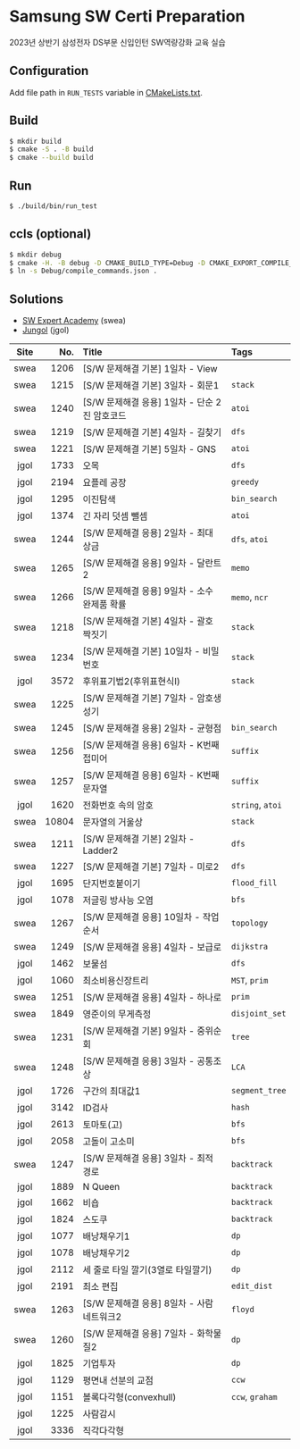# Samsung SW Certi Preparation

2023년 상반기 삼성전자 DS부문 신입인턴 SW역량강화 교육 실습

## Configuration

Add file path in `RUN_TESTS` variable in [CMakeLists.txt](./test/CMakeLists.txt).

## Build

```sh
$ mkdir build
$ cmake -S . -B build
$ cmake --build build
```

## Run

```sh
$ ./build/bin/run_test
```

## ccls (optional)

```sh
$ mkdir debug
$ cmake -H. -B debug -D CMAKE_BUILD_TYPE=Debug -D CMAKE_EXPORT_COMPILE_COMMANDS=YES
$ ln -s Debug/compile_commands.json .
```

## Solutions

* [SW Expert Academy](https://swexpertacademy.com/main/main.do) (swea)
* [Jungol](http://www.jungol.co.kr) (jgol)

| Site | No.   | Title | Tags |
|:----:| -----:|:----- |:-----|
| swea | 1206  | [S/W 문제해결 기본] 1일차 - View |  |
| swea | 1215  | [S/W 문제해결 기본] 3일차 - 회문1 | `stack` |
| swea | 1240  | [S/W 문제해결 응용] 1일차 - 단순 2진 암호코드 | `atoi` |
| swea | 1219  | [S/W 문제해결 기본] 4일차 - 길찾기 | `dfs` |
| swea | 1221  | [S/W 문제해결 기본] 5일차 - GNS | `atoi` |
| jgol | 1733  | 오목 | `dfs` |
| jgol | 2194  | 요플레 공장 | `greedy` |
| jgol | 1295  | 이진탐색 | `bin_search` |
| jgol | 1374  | 긴 자리 덧셈 뺄셈 | `atoi` |
| swea | 1244  | [S/W 문제해결 응용] 2일차 - 최대 상금 | `dfs`, `atoi` |
| swea | 1265  | [S/W 문제해결 응용] 9일차 - 달란트2 | `memo` |
| swea | 1266  | [S/W 문제해결 응용] 9일차 - 소수 완제품 확률 | `memo`, `ncr` |
| swea | 1218  | [S/W 문제해결 기본] 4일차 - 괄호 짝짓기 | `stack` |
| swea | 1234  | [S/W 문제해결 기본] 10일차 - 비밀번호 | `stack` |
| jgol | 3572  | 후위표기법2(후위표현식I) | `stack` |
| swea | 1225  | [S/W 문제해결 기본] 7일차 - 암호생성기 |  |
| swea | 1245  | [S/W 문제해결 응용] 2일차 - 균형점 | `bin_search` |
| swea | 1256  | [S/W 문제해결 응용] 6일차 - K번째 접미어 | `suffix` |
| swea | 1257  | [S/W 문제해결 응용] 6일차 - K번째 문자열 | `suffix` |
| jgol | 1620  | 전화번호 속의 암호 | `string`, `atoi` |
| swea | 10804 | 문자열의 거울상 | `stack` |
| swea | 1211  | [S/W 문제해결 기본] 2일차 - Ladder2 | `dfs` |
| swea | 1227  | [S/W 문제해결 기본] 7일차 - 미로2 | `dfs` |
| jgol | 1695  | 단지번호붙이기 | `flood_fill` |
| jgol | 1078  | 저글링 방사능 오염 | `bfs` |
| swea | 1267  | [S/W 문제해결 응용] 10일차 - 작업순서  | `topology` |
| swea | 1249  | [S/W 문제해결 응용] 4일차 - 보급로 | `dijkstra` |
| jgol | 1462  | 보물섬 | `dfs` |
| jgol | 1060  | 최소비용신장트리 | `MST`, `prim` |
| swea | 1251  | [S/W 문제해결 응용] 4일차 - 하나로 | `prim` |
| swea | 1849  | 영준이의 무게측정 | `disjoint_set` |
| swea | 1231  | [S/W 문제해결 기본] 9일차 - 중위순회 | `tree` |
| swea | 1248  | [S/W 문제해결 응용] 3일차 - 공통조상 | `LCA` |
| jgol | 1726  | 구간의 최대값1 | `segment_tree` |
| jgol | 3142  | ID검사 | `hash` |
| jgol | 2613  | 토마토(고) | `bfs` |
| jgol | 2058  | 고돌이 고소미 | `bfs` |
| swea | 1247  | [S/W 문제해결 응용] 3일차 - 최적 경로 | `backtrack` |
| jgol | 1889  | N Queen | `backtrack` |
| jgol | 1662  | 비숍 | `backtrack` |
| jgol | 1824  | 스도쿠 | `backtrack` |
| jgol | 1077  | 배낭채우기1 | `dp` |
| jgol | 1078  | 배낭채우기2 | `dp` |
| jgol | 2112  | 세 줄로 타일 깔기(3열로 타일깔기) | `dp` |
| jgol | 2191  | 최소 편집 | `edit_dist` |
| swea | 1263  | [S/W 문제해결 응용] 8일차 - 사람 네트워크2 | `floyd` |
| swea | 1260  | [S/W 문제해결 응용] 7일차 - 화학물질2 | `dp` |
| jgol | 1825  | 기업투자 | `dp` |
| jgol | 1129  | 평면내 선분의 교점 | `ccw` |
| jgol | 1151  | 볼록다각형(convexhull) | `ccw`, `graham` |
| jgol | 1225  | 사람감시 | |
| jgol | 3336  | 직각다각형 | |
